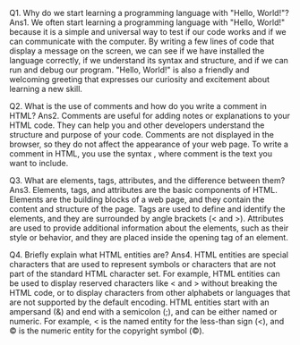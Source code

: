 Q1. Why do we start learning a programming language with "Hello, World!"?
Ans1. We often start learning a programming language with "Hello, World!" because it is a simple and universal way to test if our code works and if we can communicate with the computer. By writing a few lines of code that display a message on the screen, we can see if we have installed the language correctly, if we understand its syntax and structure, and if we can run and debug our program. "Hello, World!" is also a friendly and welcoming greeting that expresses our curiosity and excitement about learning a new skill.


Q2. What is the use of comments and how do you write a comment in HTML?
Ans2. Comments are useful for adding notes or explanations to your HTML code. They can help you and other developers understand the structure and purpose of your code. Comments are not displayed in the browser, so they do not affect the appearance of your web page. To write a comment in HTML, you use the syntax <!-- comment -->, where comment is the text you want to include.


Q3. What are elements, tags, attributes, and the difference between them?
Ans3. Elements, tags, and attributes are the basic components of HTML. Elements are the building blocks of a web page, and they contain the content and structure of the page. Tags are used to define and identify the elements, and they are surrounded by angle brackets (< and >). Attributes are used to provide additional information about the elements, such as their style or behavior, and they are placed inside the opening tag of an element.


Q4. Briefly explain what HTML entities are?
Ans4. HTML entities are special characters that are used to represent symbols or characters that are not part of the standard HTML character set. For example, HTML entities can be used to display reserved characters like < and > without breaking the HTML code, or to display characters from other alphabets or languages that are not supported by the default encoding. HTML entities start with an ampersand (&) and end with a semicolon (;), and can be either named or numeric. For example, &lt; is the named entity for the less-than sign (<), and &#169; is the numeric entity for the copyright symbol (©).
